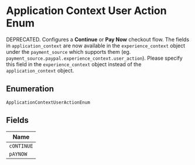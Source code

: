 
# Application Context User Action Enum

DEPRECATED. Configures a <strong>Continue</strong> or <strong>Pay Now</strong> checkout flow.  The fields in `application_context` are now available in the `experience_context` object under the `payment_source` which supports them (eg. `payment_source.paypal.experience_context.user_action`). Please specify this field in the `experience_context` object instead of the `application_context` object.

## Enumeration

`ApplicationContextUserActionEnum`

## Fields

| Name |
|  --- |
| `cONTINUE` |
| `pAYNOW` |

